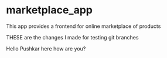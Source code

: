 # marketplace_app

This app provides a frontend for online marketplace of products

THESE are the changes I made for testing git branches

Hello Pushkar here how are you?
